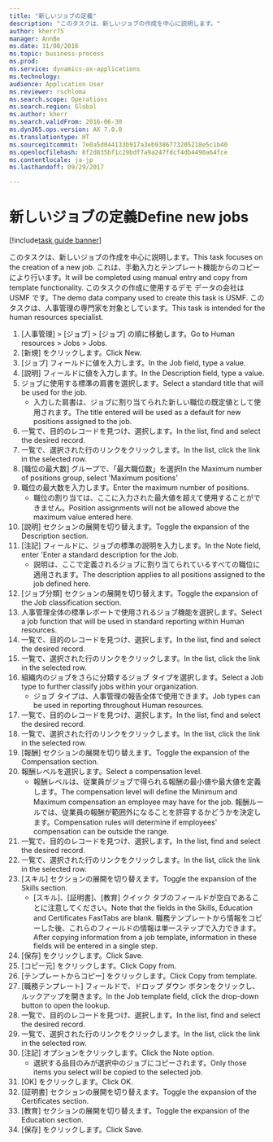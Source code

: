 ```yaml
--- 
title: "新しいジョブの定義"
description: "このタスクは、新しいジョブの作成を中心に説明します。"
author: kherr75
manager: AnnBe
ms.date: 11/08/2016
ms.topic: business-process
ms.prod: 
ms.service: dynamics-ax-applications
ms.technology: 
audience: Application User
ms.reviewer: rschloma
ms.search.scope: Operations
ms.search.region: Global
ms.author: kherr
ms.search.validFrom: 2016-06-30
ms.dyn365.ops.version: AX 7.0.0
ms.translationtype: HT
ms.sourcegitcommit: 7e0a5d044133b917a3eb9386773205218e5c1b40
ms.openlocfilehash: 8f2d835bf1c29bdf7a9a247fdcf4db4490a64fce
ms.contentlocale: ja-jp
ms.lasthandoff: 09/29/2017

---
```

# <a name="define-new-jobs"></a><span data-ttu-id="4c065-103">新しいジョブの定義</span><span class="sxs-lookup"><span data-stu-id="4c065-103">Define new jobs</span></span>

[!include[task guide banner](../../includes/task-guide-banner.md)]

<span data-ttu-id="4c065-104">このタスクは、新しいジョブの作成を中心に説明します。</span><span class="sxs-lookup"><span data-stu-id="4c065-104">This task focuses on the creation of a new job.</span></span> <span data-ttu-id="4c065-105">これは、手動入力とテンプレート機能からのコピーにより行います。</span><span class="sxs-lookup"><span data-stu-id="4c065-105">It will be completed using manual entry and copy from template functionality.</span></span> <span data-ttu-id="4c065-106">このタスクの作成に使用するデモ データの会社は USMF です。</span><span class="sxs-lookup"><span data-stu-id="4c065-106">The demo data company used to create this task is USMF.</span></span> <span data-ttu-id="4c065-107">このタスクは、人事管理の専門家を対象としています。</span><span class="sxs-lookup"><span data-stu-id="4c065-107">This task is intended for the human resources specialist.</span></span>

1. <span data-ttu-id="4c065-108">[人事管理] > [ジョブ] > [ジョブ] の順に移動します。</span><span class="sxs-lookup"><span data-stu-id="4c065-108">Go to Human resources > Jobs > Jobs.</span></span>
2. <span data-ttu-id="4c065-109">[新規] をクリックします。</span><span class="sxs-lookup"><span data-stu-id="4c065-109">Click New.</span></span>
3. <span data-ttu-id="4c065-110">[ジョブ] フィールドに値を入力します。</span><span class="sxs-lookup"><span data-stu-id="4c065-110">In the Job field, type a value.</span></span>
4. <span data-ttu-id="4c065-111">[説明] フィールドに値を入力します。</span><span class="sxs-lookup"><span data-stu-id="4c065-111">In the Description field, type a value.</span></span>
5. <span data-ttu-id="4c065-112">ジョブに使用する標準の肩書を選択します。</span><span class="sxs-lookup"><span data-stu-id="4c065-112">Select a standard title that will be used for the job.</span></span> 
    * <span data-ttu-id="4c065-113">入力した肩書は、ジョブに割り当てられた新しい職位の既定値として使用されます。</span><span class="sxs-lookup"><span data-stu-id="4c065-113">The title entered will be used as a default for new positions assigned to the job.</span></span>  
6. <span data-ttu-id="4c065-114">一覧で、目的のレコードを見つけ、選択します。</span><span class="sxs-lookup"><span data-stu-id="4c065-114">In the list, find and select the desired record.</span></span>
7. <span data-ttu-id="4c065-115">一覧で、選択された行のリンクをクリックします。</span><span class="sxs-lookup"><span data-stu-id="4c065-115">In the list, click the link in the selected row.</span></span>
8. <span data-ttu-id="4c065-116">[職位の最大数] グループで、「最大職位数」を選択</span><span class="sxs-lookup"><span data-stu-id="4c065-116">In the Maximum number of positions group, select 'Maximum positions'</span></span>
9. <span data-ttu-id="4c065-117">職位の最大数を入力します。</span><span class="sxs-lookup"><span data-stu-id="4c065-117">Enter the maximum number of positions.</span></span> 
    * <span data-ttu-id="4c065-118">職位の割り当ては、ここに入力された最大値を超えて使用することができません。</span><span class="sxs-lookup"><span data-stu-id="4c065-118">Position assignments will not be allowed above the maximum value entered here.</span></span>  
10. <span data-ttu-id="4c065-119">[説明] セクションの展開を切り替えます。</span><span class="sxs-lookup"><span data-stu-id="4c065-119">Toggle the expansion of the Description section.</span></span>
11. <span data-ttu-id="4c065-120">[注記] フィールドに、ジョブの標準の説明を入力します。</span><span class="sxs-lookup"><span data-stu-id="4c065-120">In the Note field, enter 'Enter a standard description for the Job.</span></span>
    * <span data-ttu-id="4c065-121">説明は、ここで定義されるジョブに割り当てられているすべての職位に適用されます。</span><span class="sxs-lookup"><span data-stu-id="4c065-121">The description applies to all positions assigned to the job defined here.</span></span>  
12. <span data-ttu-id="4c065-122">[ジョブ分類] セクションの展開を切り替えます。</span><span class="sxs-lookup"><span data-stu-id="4c065-122">Toggle the expansion of the Job classification section.</span></span>
13. <span data-ttu-id="4c065-123">人事管理全体の標準レポートで使用されるジョブ機能を選択します。</span><span class="sxs-lookup"><span data-stu-id="4c065-123">Select a job function that will be used in standard reporting within Human resources.</span></span>
14. <span data-ttu-id="4c065-124">一覧で、目的のレコードを見つけ、選択します。</span><span class="sxs-lookup"><span data-stu-id="4c065-124">In the list, find and select the desired record.</span></span>
15. <span data-ttu-id="4c065-125">一覧で、選択された行のリンクをクリックします。</span><span class="sxs-lookup"><span data-stu-id="4c065-125">In the list, click the link in the selected row.</span></span>
16. <span data-ttu-id="4c065-126">組織内のジョブをさらに分類するジョブ タイプを選択します。</span><span class="sxs-lookup"><span data-stu-id="4c065-126">Select a Job type to further classify jobs within your organization.</span></span> 
    * <span data-ttu-id="4c065-127">ジョブ タイプは、人事管理の報告全体で使用できます。</span><span class="sxs-lookup"><span data-stu-id="4c065-127">Job types can be used in reporting throughout Human resources.</span></span>  
17. <span data-ttu-id="4c065-128">一覧で、目的のレコードを見つけ、選択します。</span><span class="sxs-lookup"><span data-stu-id="4c065-128">In the list, find and select the desired record.</span></span>
18. <span data-ttu-id="4c065-129">一覧で、選択された行のリンクをクリックします。</span><span class="sxs-lookup"><span data-stu-id="4c065-129">In the list, click the link in the selected row.</span></span>
19. <span data-ttu-id="4c065-130">[報酬] セクションの展開を切り替えます。</span><span class="sxs-lookup"><span data-stu-id="4c065-130">Toggle the expansion of the Compensation section.</span></span>
20. <span data-ttu-id="4c065-131">報酬レベルを選択します。</span><span class="sxs-lookup"><span data-stu-id="4c065-131">Select a compensation level.</span></span>
    * <span data-ttu-id="4c065-132">報酬レベルは、従業員がジョブで得られる報酬の最小値や最大値を定義します。</span><span class="sxs-lookup"><span data-stu-id="4c065-132">The compensation level will define the Minimum and Maximum compensation an employee may have for the job.</span></span> <span data-ttu-id="4c065-133">報酬ルールでは、従業員の報酬が範囲外になることを許容するかどうかを決定します。</span><span class="sxs-lookup"><span data-stu-id="4c065-133">Compensation rules will determine if employees' compensation can be outside the range.</span></span>  
21. <span data-ttu-id="4c065-134">一覧で、目的のレコードを見つけ、選択します。</span><span class="sxs-lookup"><span data-stu-id="4c065-134">In the list, find and select the desired record.</span></span>
22. <span data-ttu-id="4c065-135">一覧で、選択された行のリンクをクリックします。</span><span class="sxs-lookup"><span data-stu-id="4c065-135">In the list, click the link in the selected row.</span></span>
23. <span data-ttu-id="4c065-136">[スキル] セクションの展開を切り替えます。</span><span class="sxs-lookup"><span data-stu-id="4c065-136">Toggle the expansion of the Skills section.</span></span>
    * <span data-ttu-id="4c065-137">[スキル]、[証明書]、[教育] クイック タブのフィールドが空白であることに注意してください。</span><span class="sxs-lookup"><span data-stu-id="4c065-137">Note that the fields in the Skills, Education and Certificates FastTabs are blank.</span></span> <span data-ttu-id="4c065-138">職務テンプレートから情報をコピーした後、これらのフィールドの情報は単一ステップで入力できます。</span><span class="sxs-lookup"><span data-stu-id="4c065-138">After copying information from a job template, information in these fields will be entered in a single step.</span></span>   
24. <span data-ttu-id="4c065-139">[保存] をクリックします。</span><span class="sxs-lookup"><span data-stu-id="4c065-139">Click Save.</span></span>
25. <span data-ttu-id="4c065-140">[コピー元] をクリックします。</span><span class="sxs-lookup"><span data-stu-id="4c065-140">Click Copy from.</span></span>
26. <span data-ttu-id="4c065-141">[テンプレートからコピー] をクリックします。</span><span class="sxs-lookup"><span data-stu-id="4c065-141">Click Copy from template.</span></span>
27. <span data-ttu-id="4c065-142">[職務テンプレート] フィールドで、ドロップ ダウン ボタンをクリックし、ルックアップを開きます。</span><span class="sxs-lookup"><span data-stu-id="4c065-142">In the Job template field, click the drop-down button to open the lookup.</span></span>
28. <span data-ttu-id="4c065-143">一覧で、目的のレコードを見つけ、選択します。</span><span class="sxs-lookup"><span data-stu-id="4c065-143">In the list, find and select the desired record.</span></span>
29. <span data-ttu-id="4c065-144">一覧で、選択された行のリンクをクリックします。</span><span class="sxs-lookup"><span data-stu-id="4c065-144">In the list, click the link in the selected row.</span></span>
30. <span data-ttu-id="4c065-145">[注記] オプションをクリックします。</span><span class="sxs-lookup"><span data-stu-id="4c065-145">Click the Note option.</span></span>
    * <span data-ttu-id="4c065-146">選択する品目のみが選択中のジョブにコピーされます。</span><span class="sxs-lookup"><span data-stu-id="4c065-146">Only those items you select will be copied to the selected job.</span></span>    
31. <span data-ttu-id="4c065-147">[OK] をクリックします。</span><span class="sxs-lookup"><span data-stu-id="4c065-147">Click OK.</span></span>
32. <span data-ttu-id="4c065-148">[証明書] セクションの展開を切り替えます。</span><span class="sxs-lookup"><span data-stu-id="4c065-148">Toggle the expansion of the Certificates section.</span></span>
33. <span data-ttu-id="4c065-149">[教育] セクションの展開を切り替えます。</span><span class="sxs-lookup"><span data-stu-id="4c065-149">Toggle the expansion of the Education section.</span></span>
34. <span data-ttu-id="4c065-150">[保存] をクリックします。</span><span class="sxs-lookup"><span data-stu-id="4c065-150">Click Save.</span></span>


